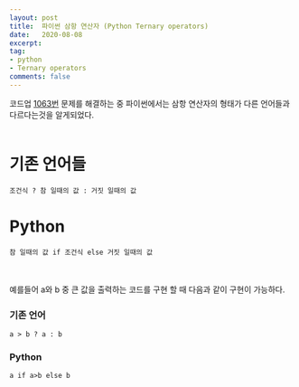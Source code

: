 ```yaml
---
layout: post
title:  파이썬 삼항 연산자 (Python Ternary operators)
date:   2020-08-08
excerpt:
tag:
- python
- Ternary operators
comments: false
---
```


 코드업 [1063번](https://codeup.kr/problem.php?id=1063) 문제를 해결하는 중 파이썬에서는 삼항 연산자의 형태가 다른 언어들과 다르다는것을 알게되었다.
<br></br>


# 기존 언어들
```
조건식 ? 참 일때의 값 : 거짓 일때의 값
```
# Python
```
참 일때의 값 if 조건식 else 거짓 일때의 값
```
<br></br>
예를들어 a와 b 중 큰 값을 출력하는 코드를 구현 할 때 다음과 같이 구현이 가능하다.
### 기존 언어
```
a > b ? a : b
```
### Python
```
a if a>b else b
```
